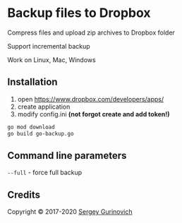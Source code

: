 # Backup files to Dropbox

Compress files and upload zip archives to Dropbox folder

Support incremental backup

Work on Linux, Mac, Windows

## Installation

1) open https://www.dropbox.com/developers/apps/
2) create application
3) modify config.ini __(not forgot create and add token!)__

~~~sh
go mod download
go build go-backup.go
~~~

## Command line parameters
`--full` -  force full backup


## Credits
Copyright © 2017-2020 [Sergey Gurinovich](mailto:sergey@fsky.info)
